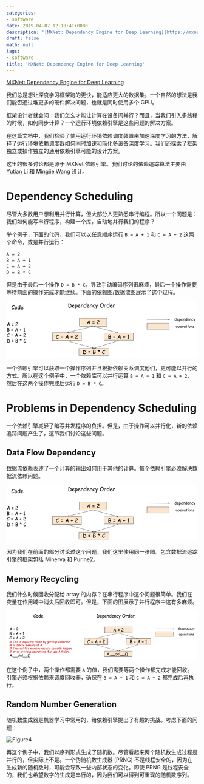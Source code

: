 ```yaml
---
categories:
- software
date: 2019-04-07 12:18:41+0000
description: '[MXNet: Dependency Engine for Deep Learning](https://mxnet.incubator.apache.org/versions/master/architecture/note_engine.html)'
draft: false
math: null
tags:
- software
title: 'MXNet: Dependency Engine for Deep Learning'
---
```


[MXNet: Dependency Engine for Deep Learning](https://mxnet.incubator.apache.org/versions/master/architecture/note_engine.html)
<!--more-->

我们总是想让深度学习框架跑的更快，能适应更大的数据集。一个自然的想法是我们能否通过堆更多的硬件解决问题，也就是同时使用多个 GPU。

框架设计者就会问：我们怎么才能让计算在设备间并行？而且，当我们引入多线程的时候，如何同步计算？一个运行环境依赖引擎是这些问题的解决方案。

在这篇文档中，我们检验了使用运行环境依赖调度装置来加速深度学习的方法，解释了运行环境依赖调度器如何同时加速和简化多设备深度学习。我们还探索了框架独立或操作独立的通用依赖引擎可能的设计方案。

这里的很多讨论都是源于 MXNet 依赖引擎。我们讨论的依赖追踪算法主要由 [Yutian Li](https://github.com/hotpxl) 和 [Mingjie Wang](https://github.com/jermainewang) 设计。

# Dependency Scheduling

尽管大多数用户想利用并行计算，但大部分人更熟悉串行编程。所以一个问题是：我们如何能写串行程序，构建一个库，自动地并行我们的程序？

举个例子，下面的代码，我们可以以任意顺序运行 `B = A + 1` 和 `C = A + 2` 这两个命令，或是并行运行：

```
A = 2
B = A + 1
C = A + 2
D = B * C
```

但是由于最后一个操作 `D = B * C`，导致手动编码序列很麻烦，最后一个操作需要等待前面的操作完成才能继续。下面的依赖图/数据流图展示了这个过程。

![Figure1](/images/mxnet-dependency-engine-for-deep-learning/Fig1.png)

一个依赖引擎可以获取一个操作序列并且根据依赖关系调度他们，更可能以并行的方式。所以在这个例子中，一个依赖库可以并行运算 `B = A + 1` 和 `C = A + 2`，然后在这两个操作完成后运行 `D = B * C`。

# Problems in Dependency Scheduling

一个依赖引擎减轻了编写并发程序的负担。但是，由于操作可以并行化，新的依赖追踪问题产生了，这节我们讨论这些问题。

## Data Flow Dependency

数据流依赖表述了一个计算的输出如何用于其他的计算。每个依赖引擎必须解决数据流依赖问题。

![Figure2](/images/mxnet-dependency-engine-for-deep-learning/Fig2.png)

因为我们在前面的部分讨论过这个问题，我们这里使用同一张图。包含数据流追踪引擎的框架包括 Minerva 和 Purine2。

## Memory Recycling

我们什么时候回收分配给 array 的内存？在串行程序中这个问题很简单。我们在变量在作用域中消失后回收即可。但是，下面的图展示了并行程序中这有多麻烦。

![Figure3](/images/mxnet-dependency-engine-for-deep-learning/Fig3.png)

在这个例子中，两个操作都需要 `A` 的值，我们需要等两个操作都完成才能回收。引擎必须根据依赖来调度回收器，确保在 `B = A + 1` 和 `C = A + 2` 都完成后再执行。

## Random Number Generation

随机数生成器是机器学习中常用的，给依赖引擎提出了有趣的挑战。考虑下面的问题：

![Figure4](/images/mxnet-dependency-engine-for-deep-learning/Fig4.png)

再这个例子中，我们以序列形式生成了随机数。尽管看起来两个随机数生成过程是并行的，但实际上不是。一个伪随机数生成器 (PRNG) 不是线程安全的，因为在生成新的随机数时，可能会导致一些内部状态的变化。即使 PRNG 是线程安全的，我们也希望数字的生成是串行的，因为我们可以得到可重现的随机数序列。